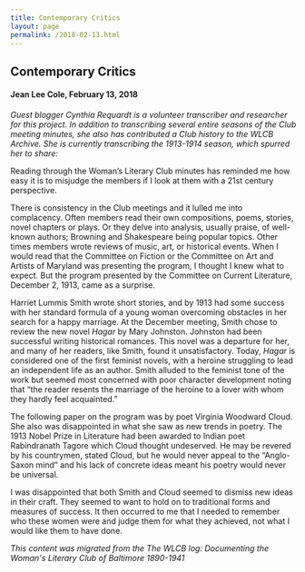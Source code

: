 ```yaml
---
title: Contemporary Critics
layout: page
permalink: /2018-02-13.html
---
```

<style>
    .container{
        font-size:1.4em;
    }
</style>

## Contemporary Critics
#### Jean Lee Cole, February 13, 2018

*Guest blogger Cynthia Requardt is a volunteer transcriber and researcher for this project. In addition to transcribing several entire seasons of the Club meeting minutes, she also has contributed a Club history to the WLCB Archive. She is currently transcribing the 1913-1914 season, which spurred her to share:*

Reading through the Woman’s Literary Club minutes has reminded me how easy it is to misjudge the members if I look at them with a 21st century perspective.

There is consistency in the Club meetings and it lulled me into complacency. Often members read their own compositions, poems, stories, novel chapters or plays. Or they delve into analysis, usually praise, of well-known authors; Browning and Shakespeare being popular topics. Other times members wrote reviews of music, art, or historical events. When I would read that the Committee on Fiction or the Committee on Art and Artists of Maryland was presenting the program, I thought I knew what to expect. But the program presented by the Committee on Current Literature, December 2, 1913, came as a surprise.

Harriet Lummis Smith wrote short stories, and by 1913 had some success with her standard formula of a young woman overcoming obstacles in her search for a happy marriage. At the December meeting, Smith chose to review the new novel *Hagar* by Mary Johnston. Johnston had been successful writing historical romances. This novel was a departure for her, and many of her readers, like Smith, found it unsatisfactory. Today, *Hagar* is considered one of the first feminist novels, with a heroine struggling to lead an independent life as an author. Smith alluded to the feminist tone of the work but seemed most concerned with poor character development noting that “the reader resents the marriage of the heroine to a lover with whom they hardly feel acquainted.”

The following paper on the program was by poet Virginia Woodward Cloud. She also was disappointed in what she saw as new trends in poetry. The 1913 Nobel Prize in Literature had been awarded to Indian poet Rabindranath Tagore which Cloud thought undeserved. He may be revered by his countrymen, stated Cloud, but he would never appeal to the “Anglo-Saxon mind” and his lack of concrete ideas meant his poetry would never be universal.

I was disappointed that both Smith and Cloud seemed to dismiss new ideas in their craft. They seemed to want to hold on to traditional forms and measures of success. It then occurred to me that I needed to remember who these women were and judge them for what they achieved, not what I would like them to have done.

*This content was migrated from the The WLCB log: Documenting the Woman's Literary Club of Baltimore 1890-1941*